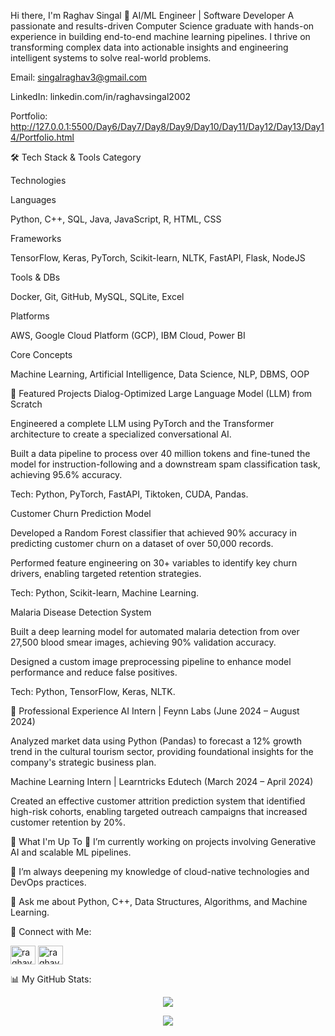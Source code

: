Hi there, I'm Raghav Singal 👋
AI/ML Engineer | Software Developer
A passionate and results-driven Computer Science graduate with hands-on experience in building end-to-end machine learning pipelines. I thrive on transforming complex data into actionable insights and engineering intelligent systems to solve real-world problems.

Email: singalraghav3@gmail.com

LinkedIn: linkedin.com/in/raghavsingal2002

Portfolio: http://127.0.0.1:5500/Day6/Day7/Day8/Day9/Day10/Day11/Day12/Day13/Day14/Portfolio.html

🛠️ Tech Stack & Tools
Category

Technologies

Languages

Python, C++, SQL, Java, JavaScript, R, HTML, CSS

Frameworks

TensorFlow, Keras, PyTorch, Scikit-learn, NLTK, FastAPI, Flask, NodeJS

Tools & DBs

Docker, Git, GitHub, MySQL, SQLite, Excel

Platforms

AWS, Google Cloud Platform (GCP), IBM Cloud, Power BI

Core Concepts

Machine Learning, Artificial Intelligence, Data Science, NLP, DBMS, OOP

🚀 Featured Projects
Dialog-Optimized Large Language Model (LLM) from Scratch

Engineered a complete LLM using PyTorch and the Transformer architecture to create a specialized conversational AI.

Built a data pipeline to process over 40 million tokens and fine-tuned the model for instruction-following and a downstream spam classification task, achieving 95.6% accuracy.

Tech: Python, PyTorch, FastAPI, Tiktoken, CUDA, Pandas.

Customer Churn Prediction Model

Developed a Random Forest classifier that achieved 90% accuracy in predicting customer churn on a dataset of over 50,000 records.

Performed feature engineering on 30+ variables to identify key churn drivers, enabling targeted retention strategies.

Tech: Python, Scikit-learn, Machine Learning.

Malaria Disease Detection System

Built a deep learning model for automated malaria detection from over 27,500 blood smear images, achieving 90% validation accuracy.

Designed a custom image preprocessing pipeline to enhance model performance and reduce false positives.

Tech: Python, TensorFlow, Keras, NLTK.

💼 Professional Experience
AI Intern | Feynn Labs (June 2024 – August 2024)

Analyzed market data using Python (Pandas) to forecast a 12% growth trend in the cultural tourism sector, providing foundational insights for the company's strategic business plan.

Machine Learning Intern | Learntricks Edutech (March 2024 – April 2024)

Created an effective customer attrition prediction system that identified high-risk cohorts, enabling targeted outreach campaigns that increased customer retention by 20%.

🌱 What I'm Up To
🔭 I’m currently working on projects involving Generative AI and scalable ML pipelines.

🌱 I’m always deepening my knowledge of cloud-native technologies and DevOps practices.

💬 Ask me about Python, C++, Data Structures, Algorithms, and Machine Learning.


🤝 Connect with Me:
<p align="left">
<a href="https://github.com/RaghavSingal2002" target="blank"><img align="center" src="https://cdn.jsdelivr.net/npm/simple-icons@3.0.1/icons/github.svg" alt="raghavsingal2002" height="30" width="40" /></a>
<a href="https://www.instagram.com/raghavsingal3/" target="blank"><img align="center" src="https://cdn.jsdelivr.net/npm/simple-icons@3.0.1/icons/instagram.svg" alt="raghavsingal3" height="30" width="40" /></a>
</p>

📊 My GitHub Stats:
<p align="center">
<a href="https://github.com/anuraghazra/github-readme-stats">
<img align="center" src="https://github-readme-stats.vercel.app/api/top-langs/?username=RaghavSingal2002&layout=compact&theme=radical" />
</a>
</p>
<p align="center">
<a href="https://github.com/anuraghazra/github-readme-stats">
<img align="center" src="https://github-readme-stats.vercel.app/api?username=RaghavSingal2002&show_icons=true&theme=dracula" />
</a>
</p>


